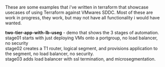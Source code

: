These are some examples that i've written in terraform that showcase usecases of using Terraform against VMwares SDDC.
Most of these are work in progress, they work, but may not have all functionality i would have wanted.

**two-tier-app-with-lb-useg** - demo that shows the 3 stages of automation. <br/>
stage01 starts with just deploying VMs onto a portgroup, no load balancer, no security<br/>
stage02 creates a T1 router, logical segment, and provisions application to the segment, no load balancer, no security.<br/>
stage03 adds load balancer with ssl termination, and microsegmentation.<br/>
